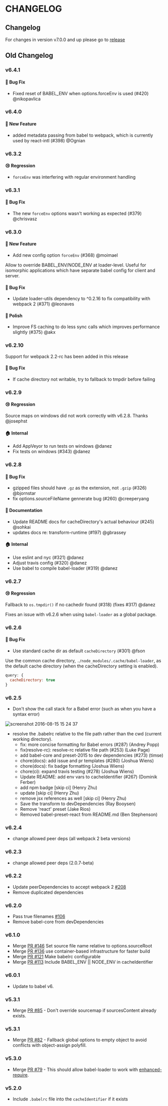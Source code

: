 # CHANGELOG

## Changelog

For changes in version v7.0.0 and up please go to [release](https://github.com/babel/babel-loader/releases)

## Old Changelog

### v6.4.1

#### 🐛 Bug Fix

* Fixed reset of BABEL\_ENV when options.forceEnv is used \(\#420\) @nikopavlica

### v6.4.0

#### 🚀 New Feature

* added metadata passing from babel to webpack, which is currently used by react-intl \(\#398\) @Ognian

### v6.3.2

#### 😢 Regression

* `forceEnv` was interfering with regular environment handling

### v6.3.1

#### 🐛 Bug Fix

* The new `forceEnv` options wasn't working as expected \(\#379\) @chrisvasz

### v6.3.0

#### 🚀 New Feature

* Add new config option `forceEnv` \(\#368\) @moimael

Allow to override BABEL\_ENV/NODE\_ENV at loader-level. Useful for isomorphic applications which have separate babel config for client and server.

#### 🐛 Bug Fix

* Update loader-utils dependency to ^0.2.16 to fix compatibility with webpack 2 \(\#371\) @leonaves

#### 💅 Polish

* Improve FS caching to do less sync calls which improves performance slightly \(\#375\) @akx

### v6.2.10

Support for webpack 2.2-rc has been added in this release

#### 🐛 Bug Fix

* If cache directory not writable, try to fallback to tmpdir before failing

### v6.2.9

#### 😢 Regression

Source maps on windows did not work correctly with v6.2.8. Thanks @josephst

#### 🏠 Internal

* Add AppVeyor to run tests on windows @danez
* Fix tests on windows \(\#343\) @danez

### v6.2.8

#### 🐛 Bug Fix

* gzipped files should have `.gz` as the extension, not `.gzip` \(\#326\) @bjornstar
* fix options.sourceFileName gennerate bug \(\#260\) @creeperyang

#### 📝 Documentation

* Update README docs for cacheDirectory's actual behaviour \(\#245\) @sohkai
* updates docs re: transform-runtime \(\#197\) @gbrassey

#### 🏠 Internal

* Use eslint and nyc \(\#321\) @danez
* Adjust travis config \(\#320\) @danez
* Use babel to compile babel-loader \(\#319\) @danez

### v6.2.7

#### 😢 Regression

Fallback to `os.tmpdir()` if no cachedir found \(\#318\) \(fixes \#317\) @danez

Fixes an issue with v6.2.6 when using `babel-loader` as a global package.

### v6.2.6

#### 🐛 Bug Fix

* Use standard cache dir as default `cacheDirectory` \(\#301\) @fson

Use the common cache directory, `./node_modules/.cache/babel-loader`, as the default cache directory \(when the cacheDirectory setting is enabled\).

```javascript
query: {
  cacheDirectory: true
}
```

### v6.2.5

* Don't show the call stack for a Babel error \(such as when you have a syntax error\)

![screenshot 2016-08-15 15 24 37](https://cloud.githubusercontent.com/assets/30594/17664401/727ba098-62fc-11e6-9f12-42da0cf47f14.png)

* resolve the .babelrc relative to the file path rather than the cwd \(current working directory\).
  * fix: more concise formatting for Babel errors \(\#287\) \(Andrey Popp\)
  * fix\(resolve-rc\): resolve-rc relative file path \(\#253\) \(Luke Page\)
  * add babel-core and preset-2015 to dev dependencies \(\#273\) \(timse\)
  * chore\(docs\): add issue and pr templates \(\#280\) \(Joshua Wiens\)
  * chore\(docs\): fix badge formatting \(Joshua Wiens\)
  * chore\(ci\): expand travis testing \(\#278\) \(Joshua Wiens\)
  * Update README: add env vars to cacheIdentifier \(\#267\) \(Dominik Ferber\)
  * add npm badge \[skip ci\] \(Henry Zhu\)
  * update \[skip ci\] \(Henry Zhu\)
  * remove jsx references as well \[skip ci\] \(Henry Zhu\)
  * Save the transform to devDependencies \(Ray Booysen\)
  * Remove 'react' preset \(Jake Rios\)
  * Removed babel-preset-react from README.md \(Ben Stephenson\)

### v6.2.4

* change allowed peer deps \(all webpack 2 beta versions\)

### v6.2.3

* change allowed peer deps \(2.0.7-beta\)

### v6.2.2

* Update peerDependencies to accept webpack 2 [\#208](https://github.com/babel/babel-loader/pull/208)
* Remove duplicated dependencies

### v6.2.0

* Pass true filenames [\#106](https://github.com/babel/babel-loader/issues/106)
* Remove babel-core from devDependencies

### v6.1.0

* Merge [PR \#146](https://github.com/babel/babel-loader/pull/146) Set source file name relative to options.sourceRoot
* Merge [PR \#136](https://github.com/babel/babel-loader/pull/136) use container-based infrastructure for faster build
* Merge [PR \#121](https://github.com/babel/babel-loader/pull/121) Make babelrc configurable
* Merge [PR \#113](https://github.com/babel/babel-loader/pull/113) Include BABEL\_ENV \|\| NODE\_ENV in cacheIdentifier

### v6.0.1

* Update to babel v6.

### v5.3.1

* Merge [PR \#85](https://github.com/babel/babel-loader/pull/85) - Don't override sourcemap if sourcesContent already exists.

### v5.3.1

* Merge [PR \#82](https://github.com/babel/babel-loader/pull/82) - Fallback global options to empty object to avoid conflicts with object-assign polyfill.

### v5.3.0

* Merge [PR \#79](https://github.com/babel/babel-loader/pull/79) - This should allow babel-loader to work with [enhanced-require](https://github.com/webpack/enhanced-require).

### v5.2.0

* Include `.babelrc` file into the `cacheIdentifier` if it exists

